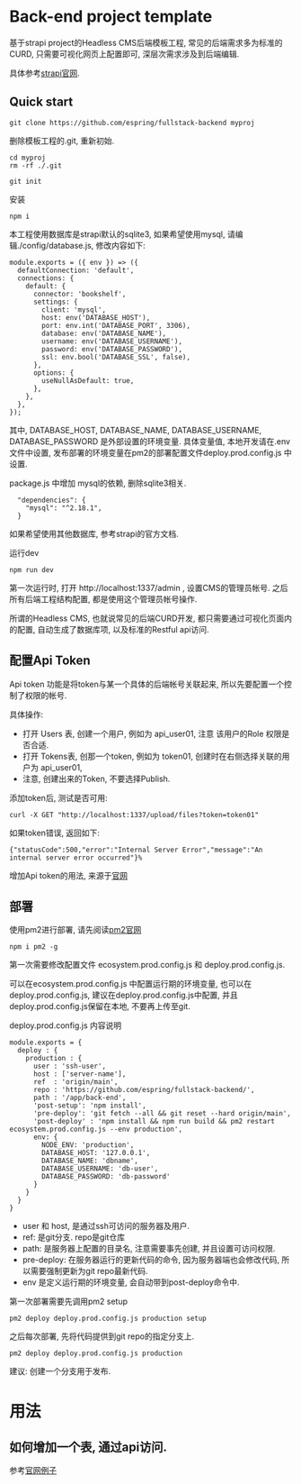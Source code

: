 # Back-end project template

基于strapi project的Headless CMS后端模板工程, 常见的后端需求多为标准的CURD, 只需要可视化网页上配置即可, 深层次需求涉及到后端编辑. 

具体参考[strapi官网](https://strapi.io/documentation/v3.x/getting-started/introduction.html).

## Quick start

```
git clone https://github.com/espring/fullstack-backend myproj
```

删除模板工程的.git, 重新初始.
```
cd myproj
rm -rf ./.git

git init
```

安装
```
npm i 
```

本工程使用数据库是strapi默认的sqlite3, 如果希望使用mysql, 请编辑./config/database.js, 修改内容如下:
```
module.exports = ({ env }) => ({
  defaultConnection: 'default',
  connections: {
    default: {
      connector: 'bookshelf',
      settings: {
        client: 'mysql',
        host: env('DATABASE_HOST'),
        port: env.int('DATABASE_PORT', 3306),
        database: env('DATABASE_NAME'),
        username: env('DATABASE_USERNAME'),
        password: env('DATABASE_PASSWORD'),
        ssl: env.bool('DATABASE_SSL', false),
      },
      options: {
        useNullAsDefault: true,
      },
    },
  },
});
```
其中, DATABASE_HOST, DATABASE_NAME, DATABASE_USERNAME, DATABASE_PASSWORD 是外部设置的环境变量.  具体变量值, 本地开发请在.env文件中设置, 发布部署的环境变量在pm2的部署配置文件deploy.prod.config.js 中设置.

package.js 中增加 mysql的依赖, 删除sqlite3相关.
```
  "dependencies": {
    "mysql": "^2.18.1",
  }
```

如果希望使用其他数据库, 参考strapi的官方文档.


运行dev
```
npm run dev
```

第一次运行时, 打开 http://localhost:1337/admin , 设置CMS的管理员帐号. 之后所有后端工程结构配置, 都是使用这个管理员帐号操作.

所谓的Headless CMS, 也就说常见的后端CURD开发, 都只需要通过可视化页面内的配置, 自动生成了数据库项, 以及标准的Restful api访问.


## 配置Api Token

Api token 功能是将token与某一个具体的后端帐号关联起来, 所以先要配置一个控制了权限的帐号.

具体操作: 
  * 打开 Users 表, 创建一个用户, 例如为 api_user01, 注意 该用户的Role 权限是否合适.
  * 打开 Tokens表, 创那一个token, 例如为 token01, 创建时在右侧选择关联的用户为 api_user01, 
  * 注意, 创建出来的Token, 不要选择Publish.
  
添加token后, 测试是否可用:
```
curl -X GET "http://localhost:1337/upload/files?token=token01"
```
如果token错误, 返回如下:
```
{"statusCode":500,"error":"Internal Server Error","message":"An internal server error occurred"}%
```

增加Api token的用法, 来源于[官网](https://strapi.io/documentation/v3.x/guides/api-token.html#introduction)

## 部署

使用pm2进行部署, 请先阅读[pm2官网](https://pm2.keymetrics.io/docs/usage/deployment/)

```
npm i pm2 -g
```

第一次需要修改配置文件 ecosystem.prod.config.js 和 deploy.prod.config.js.

可以在ecosystem.prod.config.js 中配置运行期的环境变量, 也可以在 deploy.prod.config.js, 建议在deploy.prod.config.js中配置, 并且 deploy.prod.config.js保留在本地, 不要再上传至git.

deploy.prod.config.js 内容说明
```
module.exports = {
  deploy : {
    production : {
      user : 'ssh-user', 
      host : ['server-name'],
      ref  : 'origin/main',
      repo : 'https://github.com/espring/fullstack-backend/',
      path : '/app/back-end',
      'post-setup': 'npm install',
      'pre-deploy': 'git fetch --all && git reset --hard origin/main',
      'post-deploy' : 'npm install && npm run build && pm2 restart ecosystem.prod.config.js --env production',
      env: {
        NODE_ENV: 'production',
        DATABASE_HOST: '127.0.0.1',
        DATABASE_NAME: 'dbname',
        DATABASE_USERNAME: 'db-user',
        DATABASE_PASSWORD: 'db-password'
      }
    }
  }
}
```
  * user 和 host, 是通过ssh可访问的服务器及用户.
  * ref: 是git分支. repo是git仓库
  * path: 是服务器上配置的目录名, 注意需要事先创建, 并且设置可访问权限.
  * pre-deploy: 在服务器运行的更新代码的命令, 因为服务器端也会修改代码, 所以需要强制更新为git repo最新代码.
  * env 是定义运行期的环境变量,  会自动带到post-deploy命令中.

第一次部署需要先调用pm2 setup
```
pm2 deploy deploy.prod.config.js production setup
```

之后每次部署, 先将代码提供到git repo的指定分支上.
```
pm2 deploy deploy.prod.config.js production
```

建议: 创建一个分支用于发布.

# 用法

## 如何增加一个表, 通过api访问.
参考[官网例子](https://strapi.io/documentation/v3.x/getting-started/quick-start.html#_3-create-a-restaurant-content-type)




